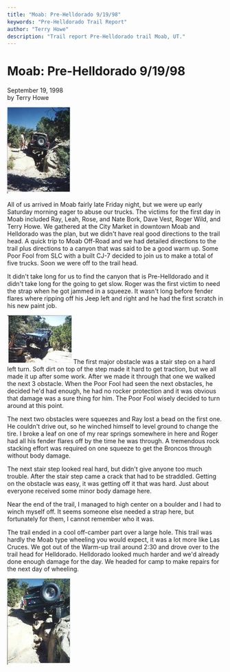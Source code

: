 ```yaml
---
title: "Moab: Pre-Helldorado 9/19/98"
keywords: "Pre-Helldorado Trail Report"
author: "Terry Howe"
description: "Trail report Pre-Helldorado trail Moab, UT."
---
```

# Moab: Pre-Helldorado 9/19/98

September 19, 1998  
by Terry Howe  

[![Moab](../../img/terry/trail/mo980907_.jpg)](../../img/terry/trail/mo980907.jpg)   

All of us arrived in Moab fairly late Friday night, but we were up early Saturday morning eager to abuse our trucks. The victims for the first day in Moab included Ray, Leah, Rose, and Nate Bork, Dave Vest, Roger Wild, and Terry Howe. We gathered at the City Market in downtown Moab and Helldorado was the plan, but we didn't have real good directions to the trail head. A quick trip to Moab Off-Road and we had detailed directions to the trail plus directions to a canyon that was said to be a good warm up. Some Poor Fool from SLC with a built CJ-7 decided to join us to make a total of five trucks. Soon we were off to the trail head.

It didn't take long for us to find the canyon that is Pre-Helldorado and it didn't take long for the going to get slow. Roger was the first victim to need the strap when he got jammed in a squeeze. It wasn't long before fender flares where ripping off his Jeep left and right and he had the first scratch in his new paint job.

[![Moab](../../img/terry/trail/mo980905_.jpg)](../../img/terry/trail/mo980905.jpg) The first major obstacle was a stair step on a hard left turn. Soft dirt on top of the step made it hard to get traction, but we all made it up after some work. After we made it through that one we walked the next 3 obstacle. When the Poor Fool had seen the next obstacles, he decided he'd had enough, he had no rocker protection and it was obvious that damage was a sure thing for him. The Poor Fool wisely decided to turn around at this point.

The next two obstacles were squeezes and Ray lost a bead on the first one. He couldn't drive out, so he winched himself to level ground to change the tire. I broke a leaf on one of my rear springs somewhere in here and Roger had all his fender flares off by the time he was through. A tremendous rock stacking effort was required on one squeeze to get the Broncos through without body damage.

The next stair step looked real hard, but didn't give anyone too much trouble. After the stair step came a crack that had to be straddled. Getting on the obstacle was easy, it was getting off it that was hard. Just about everyone received some minor body damage here.

Near the end of the trail, I managed to high center on a boulder and I had to winch myself off. It seems someone else needed a strap here, but fortunately for them, I cannot remember who it was.

The trail ended in a cool off-camber part over a large hole. This trail was hardly the Moab type wheeling you would expect, it was a lot more like Las Cruces. We got out of the Warm-up trail around 2:30 and drove over to the trail head for Helldorado. Helldorado looked much harder and we'd already done enough damage for the day. We headed for camp to make repairs for the next day of wheeling.

[![Moab](../../img/terry/trail/mo980906_.jpg)](../../img/terry/trail/mo980906.jpg)